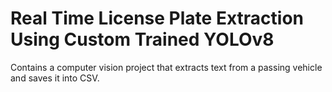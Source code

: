 # Real Time License Plate Extraction Using Custom Trained YOLOv8
Contains a computer vision project that extracts text from a passing vehicle and saves it into CSV.
